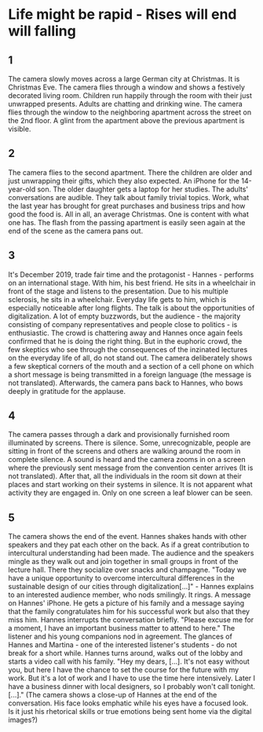 # Life might be rapid - Rises will end will falling

## 1
The camera slowly moves across a large German city at Christmas. It is Christmas Eve. The camera flies through a window and shows a festively decorated living room. Children run happily through the room with their just unwrapped presents. Adults are chatting and drinking wine. The camera flies through the window to the neighboring apartment across the street on the 2nd floor. A glint from the apartment above the previous apartment is visible.

## 2
The camera flies to the second apartment. There the children are older and just unwrapping their gifts, which they also expected. An iPhone for the 14-year-old son. The older daughter gets a laptop for her studies.  The adults' conversations are audible. They talk about family trivial topics. Work, what the last year has brought for great purchases and business trips and how good the food is. All in all, an average Christmas.
One is content with what one has. The flash from the passing apartment is easily seen again at the end of the scene as the camera pans out.

## 3
It's December 2019, trade fair time and the protagonist - Hannes - performs on an international stage. With him, his best friend. He sits in a wheelchair in front of the stage and listens to the presentation. Due to his multiple sclerosis, he sits in a wheelchair. Everyday life gets to him, which is especially noticeable after long flights. The talk is about the opportunities of digitalization. A lot of empty buzzwords, but the audience - the majority consisting of company representatives and people close to politics - is enthusiastic. The crowd is chattering away and Hannes once again feels confirmed that he is doing the right thing. But in the euphoric crowd, the few skeptics who see through the consequences of the inzinated lectures on the everyday life of all, do not stand out. The camera deliberately shows a few skeptical corners of the mouth and a section of a cell phone on which a short message is being transmitted in a foreign language (the message is not translated). Afterwards, the camera pans back to Hannes, who bows deeply in gratitude for the applause.

## 4 
The camera passes through a dark and provisionally furnished room illuminated by screens. There is silence. Some, unrecognizable, people are sitting in front of the screens and others are walking around the room in complete silence. A sound is heard and the camera zooms in on a screen where the previously sent message from the convention center arrives (It is not translated). After that, all the individuals in the room sit down at their places and start working on their systems in silence. It is not apparent what activity they are engaged in. Only on one screen a leaf blower can be seen.

## 5
The camera shows the end of the event. Hannes shakes hands with other speakers and they pat each other on the back. As if a great contribution to intercultural understanding had been made. The audience and the speakers mingle as they walk out and join together in small groups in front of the lecture hall. There they socialize over snacks and champagne. "Today we have a unique opportunity to overcome intercultural differences in the sustainable design of our cities through digitalization[...]" - Hannes explains to an interested audience member, who nods smilingly. 
It rings. A message on Hannes' iPhone. He gets a picture of his family and a message saying that the family congratulates him for his successful work but also that they miss him. Hannes interrupts the conversation briefly. "Please excuse me for a moment, I have an important business matter to attend to here." The listener and his young companions nod in agreement. The glances of Hannes and Martina - one of the interested listener's students - do not break for a short while. Hannes turns around, walks out of the lobby and starts a video call with his family. "Hey my dears, [...]. It's not easy without you, but here I have the chance to set the course for the future with my work. But it's a lot of work and I have to use the time here intensively. Later I have a business dinner with local designers, so I probably won't call tonight. [...]." (The camera shows a close-up of Hannes at the end of the conversation. His face looks emphatic while his eyes have a focused look. Is it just his rhetorical skills or true emotions being sent home via the digital images?)



